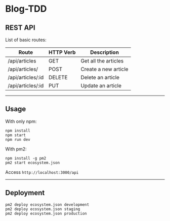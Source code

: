# Blog-TDD

REST API
--------

List of basic routes:

| Route             | HTTP Verb | Description
|-------------------|-----------|--------------------------------
| /api/articles     | GET       | Get all the articles
| /api/articles/    | POST      | Create a new article
| /api/articles/:id | DELETE    | Delete an article
| /api/articles/:id | PUT       | Update an article


*  *  *  *  *  *  *  *  *  *  *  *  *  *  *  *  *  *  *  *

Usage
-----

With only npm:

```
npm install
npm start
npm run dev
```

With pm2:

```
npm install -g pm2
pm2 start ecosystem.json
```

Access `http://localhost:3000/api`

*  *  *  *  *  *  *  *  *  *  *  *  *  *  *  *  *  *  *  *

Deployment
----------

```
pm2 deploy ecosystem.json development
pm2 deploy ecosystem.json staging
pm2 deploy ecosystem.json production
```
